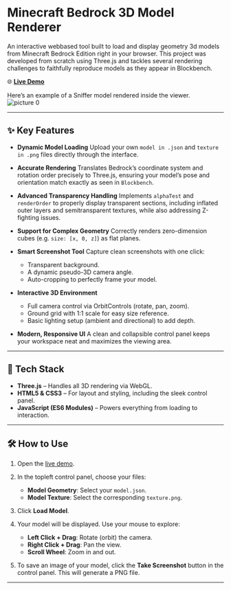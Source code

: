 # Minecraft Bedrock 3D Model Renderer

An interactive webbased tool built to load and display geometry 3d models from Minecraft Bedrock Edition right in your browser. This project was developed from scratch using Three.js and tackles several rendering challenges to faithfully reproduce models as they appear in Blockbench.

🌐 **[Live Demo](https://zulfahmifjr.github.io/3DModelRenderer/)**

Here’s an example of a Sniffer model rendered inside the viewer.
![picture 0](https://raw.githubusercontent.com/ZulfahmiFajri/ProgDas/main/caches/646401a26a5b7c917479b5d9965620d0f30ed25fa0a7b6c5ee0247abeba2e027.png)

---

## ✨ Key Features

-   **Dynamic Model Loading**
    Upload your own `model in .json` and `texture in .png` files directly through the interface.

-   **Accurate Rendering**
    Translates Bedrock’s coordinate system and rotation order precisely to Three.js, ensuring your model’s pose and orientation match exactly as seen in `Blockbench`.

-   **Advanced Transparency Handling**
    Implements `alphaTest` and `renderOrder` to properly display transparent sections, including inflated outer layers and semitransparent textures, while also addressing Z-fighting issues.

-   **Support for Complex Geometry**
    Correctly renders zero-dimension cubes (e.g. `size: [x, 0, z]`) as flat planes.

-   **Smart Screenshot Tool**
    Capture clean screenshots with one click:

    -   Transparent background.
    -   A dynamic pseudo-3D camera angle.
    -   Auto-cropping to perfectly frame your model.

-   **Interactive 3D Environment**

    -   Full camera control via OrbitControls (rotate, pan, zoom).
    -   Ground grid with 1:1 scale for easy size reference.
    -   Basic lighting setup (ambient and directional) to add depth.

-   **Modern, Responsive UI**
    A clean and collapsible control panel keeps your workspace neat and maximizes the viewing area.

---

## 🚀 Tech Stack

-   **Three.js** – Handles all 3D rendering via WebGL.
-   **HTML5 & CSS3** – For layout and styling, including the sleek control panel.
-   **JavaScript (ES6 Modules)** – Powers everything from loading to interaction.

---

## 🛠️ How to Use

1. Open the [live demo](https://zulfahmifjr.github.io/3DModelRenderer/).
2. In the topleft control panel, choose your files:

    - **Model Geometry**: Select your `model.json`.
    - **Model Texture**: Select the corresponding `texture.png`.

3. Click **Load Model**.
4. Your model will be displayed. Use your mouse to explore:

    - **Left Click + Drag**: Rotate (orbit) the camera.
    - **Right Click + Drag**: Pan the view.
    - **Scroll Wheel**: Zoom in and out.

5. To save an image of your model, click the **Take Screenshot** button in the control panel. This will generate a PNG file.

---
